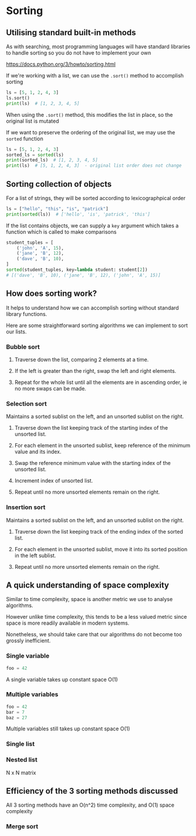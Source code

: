 # Sorting

## Utilising standard built-in methods

As with searching, most programming languages will have standard libraries to handle sorting so you do not have to implement your own

https://docs.python.org/3/howto/sorting.html

If we're working with a list, we can use the `.sort()` method to accomplish sorting

```python
ls = [5, 1, 2, 4, 3]
ls.sort()
print(ls)  # [1, 2, 3, 4, 5]
```

When using the `.sort()` method, this modifies the list in place, so the original list is mutated

If we want to preserve the ordering of the original list, we may use the `sorted` function

```python
ls = [5, 1, 2, 4, 3]
sorted_ls = sorted(ls)
print(sorted_ls)  # [1, 2, 3, 4, 5]
print(ls)  # [5, 1, 2, 4, 3]  - original list order does not change
```

## Sorting collection of objects

For a list of strings, they will be sorted according to lexicographpical order

```python
ls = ["hello", "this", "is", "patrick"]
print(sorted(ls))  # ['hello', 'is', 'patrick', 'this']
```

If the list contains objects, we can supply a `key` argument which takes a function which is called to make comparisons

```python
student_tuples = [
    ('john', 'A', 15),
    ('jane', 'B', 12),
    ('dave', 'B', 10),
]
sorted(student_tuples, key=lambda student: student[2])
# [('dave', 'B', 10), ('jane', 'B', 12), ('john', 'A', 15)]
```

## How does sorting work?

It helps to understand how we can accomplish sorting without standard library functions.

Here are some straightforward sorting algorithms we can implement to sort our lists.

### Bubble sort

1. Traverse down the list, comparing 2 elements at a time.

2. If the left is greater than the right, swap the left and right elements.

3. Repeat for the whole list until all the elements are in ascending order, ie no more swaps can be made.

### Selection sort

Maintains a sorted sublist on the left, and an unsorted sublist on the right.

1. Traverse down the list keeping track of the starting index of the unsorted list.

2. For each element in the unsorted sublist, keep reference of the minimum value and its index.

3. Swap the reference minimum value with the starting index of the unsorted list.

4. Increment index of unsorted list.

5. Repeat until no more unsorted elements remain on the right.

### Insertion sort

Maintains a sorted sublist on the left, and an unsorted sublist on the right.

1. Traverse down the list keeping track of the ending index of the sorted list.

2. For each element in the unsorted sublist, move it into its sorted position in the left sublist.

3. Repeat until no more unsorted elements remain on the right.

## A quick understanding of space complexity

Similar to time complexity, space is another metric we use to analyse algorithms.

However unlike time complexity, this tends to be a less valued metric since space is more readily available in modern systems.

Nonetheless, we should take care that our algorithms do not become too grossly inefficient.

### Single variable

```python
foo = 42
```

A single variable takes up constant space O(1)

### Multiple variables

```python
foo = 42
bar = 7
baz = 27
```

Multiple variables still takes up constant space O(1)

### Single list

### Nested list

N x N matrix

## Efficiency of the 3 sorting methods discussed

All 3 sorting methods have an O(n^2) time complexity, and O(1) space complexity

### Merge sort


